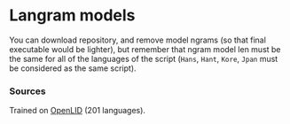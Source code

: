# Langram models

You can download repository, and remove model ngrams (so that final executable would be lighter), but remember that ngram model len must be the same for all of the languages of the script (`Hans`, `Hant`, `Kore`, `Jpan` must be considered as the same script).

### Sources

Trained on [OpenLID](https://github.com/laurieburchell/open-lid-dataset) (201 languages).
